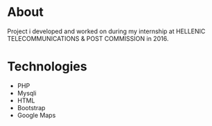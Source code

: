 # About
Project i developed and worked on during my internship at HELLENIC TELECOMMUNICATIONS & POST COMMISSION in 2016.
  
# Technologies

- PHP
- Mysqli
- HTML
- Bootstrap
- Google Maps
